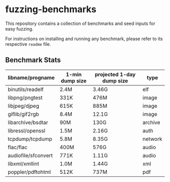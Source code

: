 # fuzzing-benchmarks

This repository contains a collection of benchmarks and seed inputs for easy fuzzing. 

For instructions on installing and running any benchmark, please refer to its respective `readme` file.


## Benchmark Stats

libname/progname | 1-min dump size | projected 1-day dump size | type 
--- | --- | --- | --- 
binutils/readelf | 2.4M | 3.46G | elf 
libpng/pngtest | 331K |	476M | image 
libjpeg/djpeg |	615K | 	885M | image 
giflib/gif2rgb | 8.4M |	12.1G | image
libarchive/bsdtar | 90M	| 130G | archive	
libressl/openssl |1.5M | 2.16G | auth
tcpdump/tcpdump	| 5.8M | 8.35G | network	
flac/flac | 400M | 576G | audio
audiofile/sfconvert | 771K | 1.11G| audio
libxml/xmllint | 1.0M | 1.44G | xml
poppler/pdftohtml | 512K | 737M | pdf